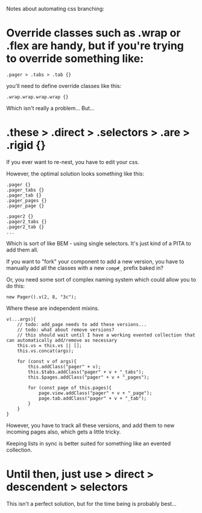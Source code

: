 Notes about automating css branching:

# Override classes such as .wrap or .flex are handy, but if you're trying to override something like:

    .pager > .tabs > .tab {}

you'll need to define override classes like this:

	.wrap.wrap.wrap.wrap {}

Which isn't really a problem...  But...

# .these > .direct > .selectors > .are > .rigid {}

If you ever want to re-nest, you have to edit your css.

However, the optimal solution looks something like this:

	.pager {}
	.pager_tabs {}
	.pager_tab {}
	.pager_pages {}
	.pager_page {}

	.pager2 {}
	.pager2_tabs {}
	.pager2_tab {}
	...

Which is sort of like BEM - using single selectors.  It's just kind of a PITA to add them all.

If you want to "fork" your component to add a new version, you have to manually add all the classes with a new `comp#_` prefix baked in?

Or, you need some sort of complex naming system which could allow you to do this:

	new Pager().v(2, 8, "3c");

Where these are independent mixins.

	v(...args){
		// todo: add_page needs to add these versions...
		// todo: what about remove versions?
		// this should wait until I have a working evented collection that can automatically add/remove as necessary
		this.vs = this.vs || [];
		this.vs.concat(args);

		for (const v of args){
			this.addClass("pager" + v);
			this.$tabs.addClass("pager" + v + "_tabs");
			this.$pages.addClass("pager" + v + "_pages");

			for (const page of this.pages){
				page.view.addClass("pager" + v + "_page");
				page.tab.addClass("pager" + v + "_tab");
			}
		}
	}

However, you have to track all these versions, and add them to new incoming pages also, which gets a little tricky.

Keeping lists in sync is better suited for something like an evented collection.

# Until then, just use > direct > descendent > selectors

This isn't a perfect solution, but for the time being is probably best...